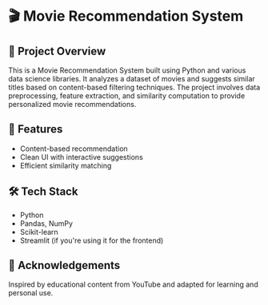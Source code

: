 # 🎬 Movie Recommendation System

## 📌 Project Overview
This is a Movie Recommendation System built using Python and various data science libraries. It analyzes a dataset of movies and suggests similar titles based on content-based filtering techniques. The project involves data preprocessing, feature extraction, and similarity computation to provide personalized movie recommendations.

## 📂 Features
- Content-based recommendation
- Clean UI with interactive suggestions
- Efficient similarity matching

## 🛠️ Tech Stack
- Python
- Pandas, NumPy
- Scikit-learn
- Streamlit (if you're using it for the frontend)

## 🙌 Acknowledgements
Inspired by educational content from YouTube and adapted for learning and personal use.
